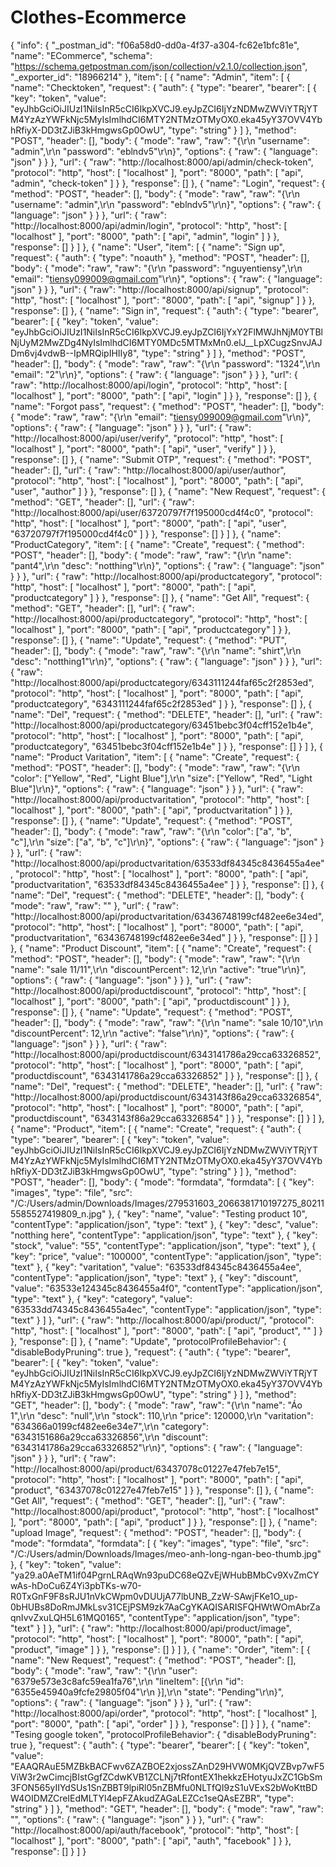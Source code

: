 # Clothes-Ecommerce
{
	"info": {
		"_postman_id": "f06a58d0-dd0a-4f37-a304-fc62e1bfc81e",
		"name": "ECommerce",
		"schema": "https://schema.getpostman.com/json/collection/v2.1.0/collection.json",
		"_exporter_id": "18966214"
	},
	"item": [
		{
			"name": "Admin",
			"item": [
				{
					"name": "Checktoken",
					"request": {
						"auth": {
							"type": "bearer",
							"bearer": [
								{
									"key": "token",
									"value": "eyJhbGciOiJIUzI1NiIsInR5cCI6IkpXVCJ9.eyJpZCI6IjYzNDMwZWViYTRjYTM4YzAzYWFkNjc5MyIsImlhdCI6MTY2NTMzOTMyOX0.eka45yY37OVV4YbhRfiyX-DD3tZJiB3kHmgwsGp0OwU",
									"type": "string"
								}
							]
						},
						"method": "POST",
						"header": [],
						"body": {
							"mode": "raw",
							"raw": "{\r\n    \"username\": \"admin\",\r\n    \"password\": \"eblndv5\"\r\n}",
							"options": {
								"raw": {
									"language": "json"
								}
							}
						},
						"url": {
							"raw": "http://localhost:8000/api/admin/check-token",
							"protocol": "http",
							"host": [
								"localhost"
							],
							"port": "8000",
							"path": [
								"api",
								"admin",
								"check-token"
							]
						}
					},
					"response": []
				},
				{
					"name": "Login",
					"request": {
						"method": "POST",
						"header": [],
						"body": {
							"mode": "raw",
							"raw": "{\r\n    \"username\": \"admin\",\r\n    \"password\": \"eblndv5\"\r\n}",
							"options": {
								"raw": {
									"language": "json"
								}
							}
						},
						"url": {
							"raw": "http://localhost:8000/api/admin/login",
							"protocol": "http",
							"host": [
								"localhost"
							],
							"port": "8000",
							"path": [
								"api",
								"admin",
								"login"
							]
						}
					},
					"response": []
				}
			]
		},
		{
			"name": "User",
			"item": [
				{
					"name": "Sign up",
					"request": {
						"auth": {
							"type": "noauth"
						},
						"method": "POST",
						"header": [],
						"body": {
							"mode": "raw",
							"raw": "{\r\n    \"password\": \"nguyentiensy\",\r\n    \"email\": \"tiensy099009@gmail.com\"\r\n}",
							"options": {
								"raw": {
									"language": "json"
								}
							}
						},
						"url": {
							"raw": "http://localhost:8000/api/signup",
							"protocol": "http",
							"host": [
								"localhost"
							],
							"port": "8000",
							"path": [
								"api",
								"signup"
							]
						}
					},
					"response": []
				},
				{
					"name": "Sign in",
					"request": {
						"auth": {
							"type": "bearer",
							"bearer": [
								{
									"key": "token",
									"value": "eyJhbGciOiJIUzI1NiIsInR5cCI6IkpXVCJ9.eyJpZCI6IjYxY2FlMWJhNjM0YTBlNjUyM2MwZDg4NyIsImlhdCI6MTY0MDc5MTMxMn0.elJ__LpXCugzSnvJAJDm6vj4vdwB--IpMRQipIHIIy8",
									"type": "string"
								}
							]
						},
						"method": "POST",
						"header": [],
						"body": {
							"mode": "raw",
							"raw": "{\r\n    \"password\": \"1324\",\r\n    \"email\": \"2\"\r\n}",
							"options": {
								"raw": {
									"language": "json"
								}
							}
						},
						"url": {
							"raw": "http://localhost:8000/api/login",
							"protocol": "http",
							"host": [
								"localhost"
							],
							"port": "8000",
							"path": [
								"api",
								"login"
							]
						}
					},
					"response": []
				},
				{
					"name": "Forgot pass",
					"request": {
						"method": "POST",
						"header": [],
						"body": {
							"mode": "raw",
							"raw": "{\r\n    \"email\": \"tiensy099009@gmail.com\"\r\n}",
							"options": {
								"raw": {
									"language": "json"
								}
							}
						},
						"url": {
							"raw": "http://localhost:8000/api/user/verify",
							"protocol": "http",
							"host": [
								"localhost"
							],
							"port": "8000",
							"path": [
								"api",
								"user",
								"verify"
							]
						}
					},
					"response": []
				},
				{
					"name": "Submit OTP",
					"request": {
						"method": "POST",
						"header": [],
						"url": {
							"raw": "http://localhost:8000/api/user/author",
							"protocol": "http",
							"host": [
								"localhost"
							],
							"port": "8000",
							"path": [
								"api",
								"user",
								"author"
							]
						}
					},
					"response": []
				},
				{
					"name": "New Request",
					"request": {
						"method": "GET",
						"header": [],
						"url": {
							"raw": "http://localhost:8000/api/user/63720797f7f195000cd4f4c0",
							"protocol": "http",
							"host": [
								"localhost"
							],
							"port": "8000",
							"path": [
								"api",
								"user",
								"63720797f7f195000cd4f4c0"
							]
						}
					},
					"response": []
				}
			]
		},
		{
			"name": "ProductCategory",
			"item": [
				{
					"name": "Create",
					"request": {
						"method": "POST",
						"header": [],
						"body": {
							"mode": "raw",
							"raw": "{\r\n    \"name\": \"pant4\",\r\n    \"desc\": \"notthing\"\r\n}",
							"options": {
								"raw": {
									"language": "json"
								}
							}
						},
						"url": {
							"raw": "http://localhost:8000/api/productcategory",
							"protocol": "http",
							"host": [
								"localhost"
							],
							"port": "8000",
							"path": [
								"api",
								"productcategory"
							]
						}
					},
					"response": []
				},
				{
					"name": "Get All",
					"request": {
						"method": "GET",
						"header": [],
						"url": {
							"raw": "http://localhost:8000/api/productcategory",
							"protocol": "http",
							"host": [
								"localhost"
							],
							"port": "8000",
							"path": [
								"api",
								"productcategory"
							]
						}
					},
					"response": []
				},
				{
					"name": "Update",
					"request": {
						"method": "PUT",
						"header": [],
						"body": {
							"mode": "raw",
							"raw": "{\r\n    \"name\": \"shirt\",\r\n    \"desc\": \"notthing1\"\r\n}",
							"options": {
								"raw": {
									"language": "json"
								}
							}
						},
						"url": {
							"raw": "http://localhost:8000/api/productcategory/6343111244faf65c2f2853ed",
							"protocol": "http",
							"host": [
								"localhost"
							],
							"port": "8000",
							"path": [
								"api",
								"productcategory",
								"6343111244faf65c2f2853ed"
							]
						}
					},
					"response": []
				},
				{
					"name": "Del",
					"request": {
						"method": "DELETE",
						"header": [],
						"url": {
							"raw": "http://localhost:8000/api/productcategory/63451bebc3f04cff152e1b4e",
							"protocol": "http",
							"host": [
								"localhost"
							],
							"port": "8000",
							"path": [
								"api",
								"productcategory",
								"63451bebc3f04cff152e1b4e"
							]
						}
					},
					"response": []
				}
			]
		},
		{
			"name": "Product Varitation",
			"item": [
				{
					"name": "Create",
					"request": {
						"method": "POST",
						"header": [],
						"body": {
							"mode": "raw",
							"raw": "{\r\n    \"color\": [\"Yellow\", \"Red\", \"Light Blue\"],\r\n    \"size\": [\"Yellow\", \"Red\", \"Light Blue\"]\r\n}",
							"options": {
								"raw": {
									"language": "json"
								}
							}
						},
						"url": {
							"raw": "http://localhost:8000/api/productvaritation",
							"protocol": "http",
							"host": [
								"localhost"
							],
							"port": "8000",
							"path": [
								"api",
								"productvaritation"
							]
						}
					},
					"response": []
				},
				{
					"name": "Update",
					"request": {
						"method": "POST",
						"header": [],
						"body": {
							"mode": "raw",
							"raw": "{\r\n    \"color\": [\"a\", \"b\", \"c\"],\r\n    \"size\": [\"a\", \"b\", \"c\"]\r\n}",
							"options": {
								"raw": {
									"language": "json"
								}
							}
						},
						"url": {
							"raw": "http://localhost:8000/api/productvaritation/63533df84345c8436455a4ee",
							"protocol": "http",
							"host": [
								"localhost"
							],
							"port": "8000",
							"path": [
								"api",
								"productvaritation",
								"63533df84345c8436455a4ee"
							]
						}
					},
					"response": []
				},
				{
					"name": "Del",
					"request": {
						"method": "DELETE",
						"header": [],
						"body": {
							"mode": "raw",
							"raw": ""
						},
						"url": {
							"raw": "http://localhost:8000/api/productvaritation/63436748199cf482ee6e34ed",
							"protocol": "http",
							"host": [
								"localhost"
							],
							"port": "8000",
							"path": [
								"api",
								"productvaritation",
								"63436748199cf482ee6e34ed"
							]
						}
					},
					"response": []
				}
			]
		},
		{
			"name": "Product Discount",
			"item": [
				{
					"name": "Create",
					"request": {
						"method": "POST",
						"header": [],
						"body": {
							"mode": "raw",
							"raw": "{\r\n    \"name\": \"sale 11/11\",\r\n    \"discountPercent\": 12,\r\n    \"active\": \"true\"\r\n}",
							"options": {
								"raw": {
									"language": "json"
								}
							}
						},
						"url": {
							"raw": "http://localhost:8000/api/productdiscount",
							"protocol": "http",
							"host": [
								"localhost"
							],
							"port": "8000",
							"path": [
								"api",
								"productdiscount"
							]
						}
					},
					"response": []
				},
				{
					"name": "Update",
					"request": {
						"method": "POST",
						"header": [],
						"body": {
							"mode": "raw",
							"raw": "{\r\n    \"name\": \"sale 10/10\",\r\n    \"discountPercent\": 12,\r\n    \"active\": \"false\"\r\n}",
							"options": {
								"raw": {
									"language": "json"
								}
							}
						},
						"url": {
							"raw": "http://localhost:8000/api/productdiscount/6343141786a29cca63326852",
							"protocol": "http",
							"host": [
								"localhost"
							],
							"port": "8000",
							"path": [
								"api",
								"productdiscount",
								"6343141786a29cca63326852"
							]
						}
					},
					"response": []
				},
				{
					"name": "Del",
					"request": {
						"method": "DELETE",
						"header": [],
						"url": {
							"raw": "http://localhost:8000/api/productdiscount/6343143f86a29cca63326854",
							"protocol": "http",
							"host": [
								"localhost"
							],
							"port": "8000",
							"path": [
								"api",
								"productdiscount",
								"6343143f86a29cca63326854"
							]
						}
					},
					"response": []
				}
			]
		},
		{
			"name": "Product",
			"item": [
				{
					"name": "Create",
					"request": {
						"auth": {
							"type": "bearer",
							"bearer": [
								{
									"key": "token",
									"value": "eyJhbGciOiJIUzI1NiIsInR5cCI6IkpXVCJ9.eyJpZCI6IjYzNDMwZWViYTRjYTM4YzAzYWFkNjc5MyIsImlhdCI6MTY2NTMzOTMyOX0.eka45yY37OVV4YbhRfiyX-DD3tZJiB3kHmgwsGp0OwU",
									"type": "string"
								}
							]
						},
						"method": "POST",
						"header": [],
						"body": {
							"mode": "formdata",
							"formdata": [
								{
									"key": "images",
									"type": "file",
									"src": "/C:/Users/admin/Downloads/Images/279531603_2066381710197275_802115585527419809_n.jpg"
								},
								{
									"key": "name",
									"value": "Testing product 10",
									"contentType": "application/json",
									"type": "text"
								},
								{
									"key": "desc",
									"value": "notthing here",
									"contentType": "application/json",
									"type": "text"
								},
								{
									"key": "stock",
									"value": "55",
									"contentType": "application/json",
									"type": "text"
								},
								{
									"key": "price",
									"value": "100000",
									"contentType": "application/json",
									"type": "text"
								},
								{
									"key": "varitation",
									"value": "63533df84345c8436455a4ee",
									"contentType": "application/json",
									"type": "text"
								},
								{
									"key": "discount",
									"value": "63533e124345c8436455a4f0",
									"contentType": "application/json",
									"type": "text"
								},
								{
									"key": "category",
									"value": "63533dd74345c8436455a4ec",
									"contentType": "application/json",
									"type": "text"
								}
							]
						},
						"url": {
							"raw": "http://localhost:8000/api/product/",
							"protocol": "http",
							"host": [
								"localhost"
							],
							"port": "8000",
							"path": [
								"api",
								"product",
								""
							]
						}
					},
					"response": []
				},
				{
					"name": "Update",
					"protocolProfileBehavior": {
						"disableBodyPruning": true
					},
					"request": {
						"auth": {
							"type": "bearer",
							"bearer": [
								{
									"key": "token",
									"value": "eyJhbGciOiJIUzI1NiIsInR5cCI6IkpXVCJ9.eyJpZCI6IjYzNDMwZWViYTRjYTM4YzAzYWFkNjc5MyIsImlhdCI6MTY2NTMzOTMyOX0.eka45yY37OVV4YbhRfiyX-DD3tZJiB3kHmgwsGp0OwU",
									"type": "string"
								}
							]
						},
						"method": "GET",
						"header": [],
						"body": {
							"mode": "raw",
							"raw": "{\r\n    \"name\": \"Áo 1\",\r\n    \"desc\": \"null\",\r\n    \"stock\": 110,\r\n    \"price\": 120000,\r\n    \"varitation\": \"634366a0199cf482ee6e34e7\",\r\n    \"category\": \"6343151686a29cca63326856\",\r\n    \"discount\": \"6343141786a29cca63326852\"\r\n}",
							"options": {
								"raw": {
									"language": "json"
								}
							}
						},
						"url": {
							"raw": "http://localhost:8000/api/product/63437078c01227e47feb7e15",
							"protocol": "http",
							"host": [
								"localhost"
							],
							"port": "8000",
							"path": [
								"api",
								"product",
								"63437078c01227e47feb7e15"
							]
						}
					},
					"response": []
				},
				{
					"name": "Get All",
					"request": {
						"method": "GET",
						"header": [],
						"url": {
							"raw": "http://localhost:8000/api/product",
							"protocol": "http",
							"host": [
								"localhost"
							],
							"port": "8000",
							"path": [
								"api",
								"product"
							]
						}
					},
					"response": []
				},
				{
					"name": "upload Image",
					"request": {
						"method": "POST",
						"header": [],
						"body": {
							"mode": "formdata",
							"formdata": [
								{
									"key": "images",
									"type": "file",
									"src": "/C:/Users/admin/Downloads/Images/meo-anh-long-ngan-beo-thumb.jpg"
								},
								{
									"key": "token",
									"value": "ya29.a0AeTM1if04PgrnLRAqWn93puDC68eQZvEjWHubBMbCv9XvZmCYwAs-hDoCu6Z4Yi3pbTKs-w70-R0TxGnF9F8sRJU1nVkCWpm0vDUUjA77lbUNB_ZzW-SAwjFKe1O_up-0bHUBs8DoRmJMkLsv31CEjPSM9zk7AaCgYKAQISARISFQHWtWOmAbrZaqnIvvZxuLQH5L61MQ0165",
									"contentType": "application/json",
									"type": "text"
								}
							]
						},
						"url": {
							"raw": "http://localhost:8000/api/product/image",
							"protocol": "http",
							"host": [
								"localhost"
							],
							"port": "8000",
							"path": [
								"api",
								"product",
								"image"
							]
						}
					},
					"response": []
				}
			]
		},
		{
			"name": "Order",
			"item": [
				{
					"name": "New Request",
					"request": {
						"method": "POST",
						"header": [],
						"body": {
							"mode": "raw",
							"raw": "{\r\n    \"user\": \"6379e573e3c8afc59ea1fa76\",\r\n    \"lineItem\": [{\r\n        \"id\": \"6355e45940a9fcfe29805f04\"\r\n    }],\r\n    \"state\": \"Pending\"\r\n}",
							"options": {
								"raw": {
									"language": "json"
								}
							}
						},
						"url": {
							"raw": "http://localhost:8000/api/order",
							"protocol": "http",
							"host": [
								"localhost"
							],
							"port": "8000",
							"path": [
								"api",
								"order"
							]
						}
					},
					"response": []
				}
			]
		},
		{
			"name": "Tesing google token",
			"protocolProfileBehavior": {
				"disableBodyPruning": true
			},
			"request": {
				"auth": {
					"type": "bearer",
					"bearer": [
						{
							"key": "token",
							"value": "EAAQRAuE5MZBkBACFwv6ZAZBOE2xjossZAnD29HVW0MKjQVZBvp7wF5ViW3r2wCimcjBIstGgfZCdwKVB1ZCLNj7tRfontEX1hekkzEHotyuJxZC1GbSm3FON565yIIYdSUs1SnZBBT9lpiRl05nZBMfu0NLTfQI9zS1uVExS2bWoKttBDW4OIDMZCreIEdMLTYl4epFZAkudZAGaLEZCc1seQAsEZBR",
							"type": "string"
						}
					]
				},
				"method": "GET",
				"header": [],
				"body": {
					"mode": "raw",
					"raw": "",
					"options": {
						"raw": {
							"language": "json"
						}
					}
				},
				"url": {
					"raw": "http://localhost:8000/api/auth/facebook",
					"protocol": "http",
					"host": [
						"localhost"
					],
					"port": "8000",
					"path": [
						"api",
						"auth",
						"facebook"
					]
				}
			},
			"response": []
		}
	]
}
